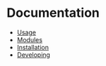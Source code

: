 # Documentation

* [Usage](usage.md)
* [Modules](modules.md)
* [Installation](installation.md)
* [Developing](developing.md)

